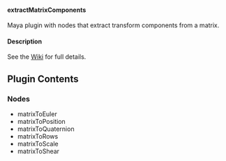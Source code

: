 #### extractMatrixComponents
Maya plugin with nodes that extract transform components from a matrix.

#### Description
See the [Wiki](https://github.com/yantor3d/extractMatrixComponents/wiki) for full details.

## Plugin Contents
### Nodes
- matrixToEuler
- matrixToPosition
- matrixToQuaternion
- matrixToRows
- matrixToScale
- matrixToShear